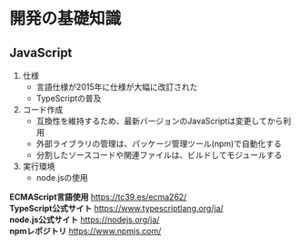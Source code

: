 開発の基礎知識
====================

JavaScript
-------------------

1. 仕様
    * 言語仕様が2015年に仕様が大幅に改訂された
    * TypeScriptの普及
2. コード作成
    * 互換性を維持するため、最新バージョンのJavaScriptは変更してから利用
    * 外部ライブラリの管理は、パッケージ管理ツール(npm)で自動化する
    * 分割したソースコードや関連ファイルは、ビルドしてモジュールする
3. 実行環境
    * node.jsの使用

**ECMAScript言語使用** https://tc39.es/ecma262/  
**TypeScript公式サイト** https://www.typescriptlang.org/ja/  
**node.js公式サイト** https://nodejs.org/ja/  
**npmレポジトリ** https://www.npmjs.com/  

